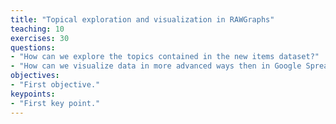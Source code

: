 ```yaml
---
title: "Topical exploration and visualization in RAWGraphs"
teaching: 10
exercises: 30
questions:
- "How can we explore the topics contained in the new items dataset?"
- "How can we visualize data in more advanced ways then in Google Spreadsheets?"
objectives:
- "First objective."
keypoints:
- "First key point."
---
```

